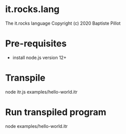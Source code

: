 # it.rocks.lang
The it.rocks language
Copyright (c) 2020 Baptiste Pillot

# Pre-requisites

- install node.js version 12+

# Transpile

node itr.js examples/hello-world.itr

# Run transpiled program

node examples/hello-world.itr

